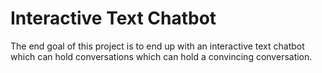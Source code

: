 # Interactive Text Chatbot

The end goal of this project is to end up with an interactive text chatbot which can hold conversations which can hold a convincing conversation.
